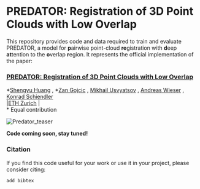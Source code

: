 # PREDATOR: Registration of 3D Point Clouds with Low Overlap
This repository provides code and data required to train and evaluate PREDATOR, a  model  for  **p**airwise point-cloud **re**gistration with **d**eep **at**tention to the **o**verlap **r**egion. It represents the official implementation of the paper:

### [PREDATOR: Registration of 3D Point Clouds with Low Overlap](https://addlink)
\*[Shengyu Huang](https://shengyuh.github.io)
, \*[Zan Gojcic](https://https://zgojcic.github.io/)
, [Mikhail Usvyatsov](http://www.prs.igp.ethz.ch/content/specialinterest/baug/institute-igp/photogrammetry-and-remote-sensing/en/group/people/person-detail.html?persid=186562)
, [Andreas Wieser](https://geometry.stanford.edu/member/guibas/)
, [Konrad Schiendler](http://tbirdal.me/)\
|[ETH Zurich](https://igp.ethz.ch/) |\
\* Equal contribution



![Predator_teaser](figures/predator_teaser.jpg?raw=true)

**Code coming soon, stay tuned!**

### Citation

If you find this code useful for your work or use it in your project, please consider citing:


```shell
add bibtex
```

